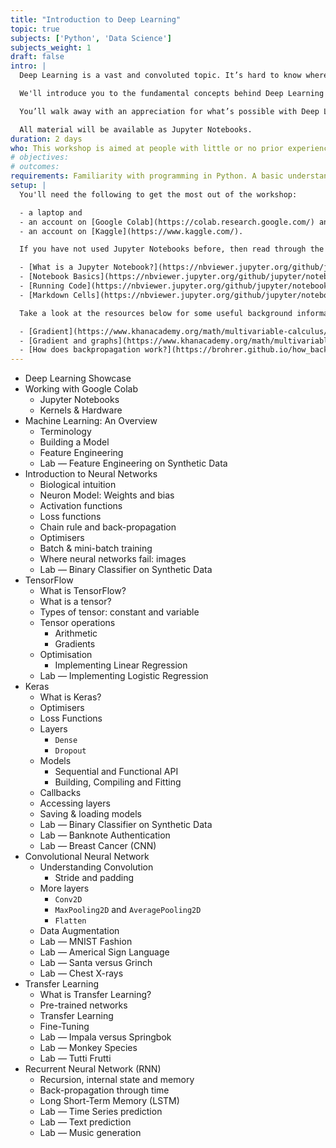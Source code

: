 ```yaml
---
title: "Introduction to Deep Learning"
topic: true
subjects: ['Python', 'Data Science']
subjects_weight: 1
draft: false
intro: |
  Deep Learning is a vast and convoluted topic. It’s hard to know where to start. This workshop will help you take your first steps.

  We'll introduce you to the fundamental concepts behind Deep Learning and show you how to get started building models using Python and Keras. You'll learn some of the underlying maths (in a very non-threatening way: a PhD in Mathematics will not be required!) and work through a number of practical examples.

  You’ll walk away with an appreciation for what’s possible with Deep Learning and sufficient hands-on experience to start building your own models.

  All material will be available as Jupyter Notebooks.
duration: 2 days
who: This workshop is aimed at people with little or no prior experience with Deep Learning. If you're already a Deep Learning ninja, then this is not for you!
# objectives: 
# outcomes:
requirements: Familiarity with programming in Python. A basic understanding of Machine Learning concepts will be helpful but certainly not essential.
setup: |
  You'll need the following to get the most out of the workshop:

  - a laptop and
  - an account on [Google Colab](https://colab.research.google.com/) and
  - an account on [Kaggle](https://www.kaggle.com/).

  If you have not used Jupyter Notebooks before, then read through the following resources:

  - [What is a Jupyter Notebook?](https://nbviewer.jupyter.org/github/jupyter/notebook/blob/master/docs/source/examples/Notebook/What%20is%20the%20Jupyter%20Notebook.ipynb)
  - [Notebook Basics](https://nbviewer.jupyter.org/github/jupyter/notebook/blob/master/docs/source/examples/Notebook/Notebook%20Basics.ipynb)
  - [Running Code](https://nbviewer.jupyter.org/github/jupyter/notebook/blob/master/docs/source/examples/Notebook/Running%20Code.ipynb) and
  - [Markdown Cells](https://nbviewer.jupyter.org/github/jupyter/notebook/blob/master/docs/source/examples/Notebook/Working%20With%20Markdown%20Cells.ipynb).

  Take a look at the resources below for some useful background information:

  - [Gradient](https://www.khanacademy.org/math/multivariable-calculus/multivariable-derivatives/gradient-and-directional-derivatives/v/gradient)
  - [Gradient and graphs](https://www.khanacademy.org/math/multivariable-calculus/multivariable-derivatives/gradient-and-directional-derivatives/v/gradient-and-graphs) and
  - [How does backpropagation work?](https://brohrer.github.io/how_backpropagation_works.html)
---
```


<!--
	https://medium.com/intro-to-artificial-intelligence/deep-learning-series-1-intro-to-deep-learning-abb1780ee20
	https://medium.com/intro-to-artificial-intelligence/simple-image-classification-using-deep-learning-deep-learning-series-2-5e5b89e97926
	https://medium.com/intro-to-artificial-intelligence/traffic-sign-detection-selefdriving-car-deep-learning-series-3-1db4eda67979
	https://realpython.com/python-keras-text-classification/
	https://towardsdatascience.com/an-introduction-to-deep-learning-af63448c122c
	https://skymind.ai/wiki/lstm
	https://adventuresinmachinelearning.com/keras-lstm-tutorial/
	https://skymind.ai/wiki/generative-adversarial-network-gan
	https://medium.com/@jonathan_hui/gan-some-cool-applications-of-gans-4c9ecca35900
	https://towardsdatascience.com/image-generator-drawing-cartoons-with-generative-adversarial-networks-45e814ca9b6b
-->

- Deep Learning Showcase
- Working with Google Colab
	- Jupyter Notebooks
	- Kernels & Hardware
- Machine Learning: An Overview
	- Terminology
	- Building a Model
	- Feature Engineering
	- Lab — Feature Engineering on Synthetic Data
- Introduction to Neural Networks
	- Biological intuition
	- Neuron Model: Weights and bias
	- Activation functions
	- Loss functions
	- Chain rule and back-propagation
	- Optimisers
	- Batch & mini-batch training
	- Where neural networks fail: images
	- Lab — Binary Classifier on Synthetic Data
- TensorFlow
	- What is TensorFlow?
	- What is a tensor?
	- Types of tensor: constant and variable
	- Tensor operations
		- Arithmetic
		- Gradients
	- Optimisation
		- Implementing Linear Regression
	- Lab — Implementing Logistic Regression
- Keras
	- What is Keras?
	- Optimisers
	- Loss Functions
	- Layers
		- `Dense`
		- `Dropout`
	- Models
		- Sequential and Functional API
		- Building, Compiling and Fitting
	- Callbacks
	- Accessing layers
	- Saving & loading models
	- Lab — Binary Classifier on Synthetic Data
	- Lab — Banknote Authentication
	- Lab — Breast Cancer (CNN)
- Convolutional Neural Network 
	- Understanding Convolution
		- Stride and padding
	- More layers
		- `Conv2D`
		- `MaxPooling2D` and `AveragePooling2D`
		- `Flatten`
	- Data Augmentation
	- Lab — MNIST Fashion
	- Lab — Americal Sign Language
	- Lab — Santa versus Grinch
	- Lab — Chest X-rays
- Transfer Learning
	- What is Transfer Learning?
	- Pre-trained networks
	- Transfer Learning
	- Fine-Tuning
	- Lab — Impala versus Springbok
	- Lab — Monkey Species
	- Lab — Tutti Frutti
- Recurrent Neural Network (RNN)
	- Recursion, internal state and memory
	- Back-propagation through time
	- Long Short-Term Memory (LSTM)
	- Lab — Time Series prediction
	- Lab — Text prediction
	- Lab — Music generation
